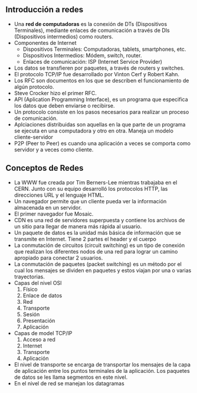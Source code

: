 ## Introducción a redes

- Una **red de computadoras** es la conexión de DTs (Dispositivos Terminales), mediante enlaces de comunicación a través de DIs (Dispositivos intermedios) como routers.
- Componentes de Internet
  - Dispositivos Terminales: Computadoras, tablets, smartphones, etc.
  - Dispositivos Intermedios: Módem, switch, router.
  - Enlaces de comunicación: ISP (Internet Service Provider)
- Los datos se transfieren por paquetes, a través de routers y switches.
- El protocolo TCP/IP fue desarrollado por Vinton Cerf y Robert Kahn.
- Los RFC son documentos en los que se describen el funcionamiento de algún protocolo.
- Steve Crocker hizo el primer RFC.
- API (Aplication Programming Interface), es un programa que especifica los datos que deben enviarse o recibirse.
- Un protocolo consiste en los pasos necesarios para realizar un proceso de comunicación.
- Aplciaciones distribuidas son aquellas en la que parte de un programa se ejecuta en una computadora y otro en otra. Maneja un modelo cliente-servidor
- P2P (Peer to Peer) es cuando una aplicación a veces se comporta como servidor y a veces como cliente.

## Conceptos de Redes

- La WWW fue creada por Tim Berners-Lee mientras trabajaba en el CERN. Junto con su equipo desarrolló los protocolos HTTP, las direcciones URL y el lenguaje HTML.
- Un navegador permite que un cliente pueda ver la información almacenada en un servidor.
- El primer navegador fue Mosaic.
- CDN es una red de servidores superpuesta y contiene los archivos de un sitio para llegar de manera más rápida al usuario.
- Un paquete de datos es la unidad más básica de información que se transmite en Internet. Tiene 2 partes el header y el cuerpo
- La conmutación de circuitos (circuit switching) es un tipo de conexión que realizan los diferentes nodos de una red para lograr un camino apropiado para conectar 2 usuarios.
- La conmutación de paquetes (packet switching) es un método por el cual los mensajes se dividen en paquetes y estos viajan por una o varias trayectorias.
- Capas del nivel OSI
  1. Físico
  2. Enlace de datos
  3. Red
  4. Transporte
  5. Sesión
  6. Presentación
  7. Aplicación
- Capas de model TCP/IP
  1. Acceso a red
  2. Internet
  3. Transporte
  4. Aplicación
- El nivel de transporte se encarga de transportar los mensajes de la capa de aplicación entre los puntos terminales de la aplicación. Los paquetes de datos se les llama segmentos en este nivel.
- En el nivel de red se manejan los datagramas